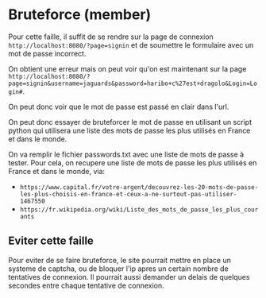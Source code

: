 # Bruteforce (member)

Pour cette faille, il suffit de se rendre sur la page de connexion `http://localhost:8080/?page=signin` et de soumettre le formulaire avec un mot de passe incorrect.

On obtient une erreur mais on peut voir qu'on est maintenant sur la page `http://localhost:8080/?page=signin&username=jaguards&password=haribo+c%27est+dragolo&Login=Login#`.

On peut donc voir que le mot de passe est passé en clair dans l'url.

On peut donc essayer de bruteforcer le mot de passe en utilisant un script python qui utilisera une liste des mots de passe les plus utilisés en France et dans le monde.

On va remplir le fichier passwords.txt avec une liste de mots de passe à tester.
Pour cela, on recupere une liste de mots de passe les plus utilisés en France et dans le monde, via:
 - `https://www.capital.fr/votre-argent/decouvrez-les-20-mots-de-passe-les-plus-choisis-en-france-et-ceux-a-ne-surtout-pas-utiliser-1467550`
 - `https://fr.wikipedia.org/wiki/Liste_des_mots_de_passe_les_plus_courants`

## Eviter cette faille

Pour eviter de se faire bruteforce, le site pourrait mettre en place un systeme de captcha, ou de bloquer l'ip apres un certain nombre de tentatives de connexion. Il pourrait aussi demander un delais de quelques secondes entre chaque tentative de connexion.

